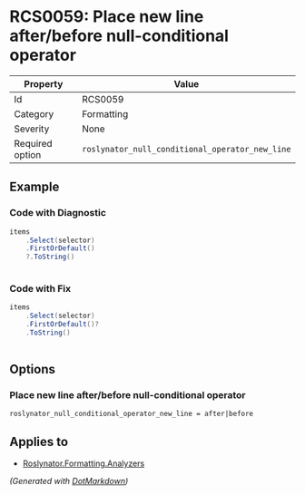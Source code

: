 # RCS0059: Place new line after/before null\-conditional operator

| Property        | Value                                           |
| --------------- | ----------------------------------------------- |
| Id              | RCS0059                                         |
| Category        | Formatting                                      |
| Severity        | None                                            |
| Required option | `roslynator_null_conditional_operator_new_line` |

## Example

### Code with Diagnostic

```csharp
items
    .Select(selector)
	.FirstOrDefault()
	?.ToString()
	
```

### Code with Fix

```csharp
items
    .Select(selector)
	.FirstOrDefault()?
	.ToString()
	
```

## Options

### Place new line after/before null\-conditional operator

```editorconfig
roslynator_null_conditional_operator_new_line = after|before
```

## Applies to

* [Roslynator.Formatting.Analyzers](https://www.nuget.org/packages/Roslynator.Formatting.Analyzers)


*\(Generated with [DotMarkdown](http://github.com/JosefPihrt/DotMarkdown)\)*